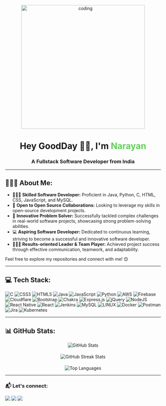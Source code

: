 <div align="center">
  <img width="400" src="https://i.giphy.com/media/v1.Y2lkPTc5MGI3NjExMDNpNGUzZ2J3NGM5MWMzMmI1MnYxd2QycjZybTZ5ZDdpOHlldzE2NSZlcD12MV9pbnRlcm5hbF9naWZfYnlfaWQmY3Q9Zw/RbDKaczqWovIugyJmW/giphy.gif" alt="coding">
</div>

<h1 align="center">Hey GoodDay 👋🏻, I'm <b style="color:#61cf5a;">Narayan</b></h1>
<h3 align="center">A Fullstack Software Developer from India</h3>

---

## 🙋🏻‍♂️ About Me:
- 👨🏻‍💻 **Skilled Software Developer:** Proficient in Java, Python, C, HTML, CSS, JavaScript, and MySQL.
- 🌱 **Open to Open Source Collaborations:** Looking to leverage my skills in open-source development projects.
- 🦾 **Innovative Problem Solver:** Successfully tackled complex challenges in real-world software projects, showcasing strong problem-solving abilities.
- 💻 **Aspiring Software Developer:** Dedicated to continuous learning, striving to become a successful and innovative software developer.
- 🧑🏻‍🎓 **Results-oriented Leader & Team Player:** Achieved project success through effective communication, teamwork, and adaptability.

Feel free to explore my repositories and connect with me! 😊

---

## 💻 Tech Stack:
![C](https://img.shields.io/badge/c-%2300599C.svg?style=flat-square&logo=c&logoColor=white)
![CSS3](https://img.shields.io/badge/css3-%231572B6.svg?style=flat-square&logo=css3&logoColor=white)
![HTML5](https://img.shields.io/badge/html5-%23E34F26.svg?style=flat-square&logo=html5&logoColor=white)
![Java](https://img.shields.io/badge/java-%23ED8B00.svg?style=flat-square&logo=java&logoColor=white)
![JavaScript](https://img.shields.io/badge/javascript-%23323330.svg?style=flat-square&logo=javascript&logoColor=%23F7DF1E)
![Python](https://img.shields.io/badge/python-3670A0?style=flat-square&logo=python&logoColor=ffdd54)
![AWS](https://img.shields.io/badge/AWS-%23FF9900.svg?style=flat-square&logo=amazon-aws&logoColor=white)
![Firebase](https://img.shields.io/badge/firebase-%23039BE5.svg?style=flat-square&logo=firebase)
![Cloudflare](https://img.shields.io/badge/Cloudflare-F38020?style=flat-square&logo=Cloudflare&logoColor=white)
![Bootstrap](https://img.shields.io/badge/bootstrap-%23563D7C.svg?style=flat-square&logo=bootstrap&logoColor=white)
![Chakra](https://img.shields.io/badge/chakra-%234ED1C5.svg?style=flat-square&logo=chakraui&logoColor=white)
![Express.js](https://img.shields.io/badge/express.js-%23404d59.svg?style=flat-square&logo=express&logoColor=%2361DAFB)
![jQuery](https://img.shields.io/badge/jquery-%230769AD.svg?style=flat-square&logo=jquery&logoColor=white)
![NodeJS](https://img.shields.io/badge/node.js-6DA55F?style=flat-square&logo=node.js&logoColor=white)
![React Native](https://img.shields.io/badge/react_native-%2320232a.svg?style=flat-square&logo=react&logoColor=%2361DAFB)
![React](https://img.shields.io/badge/react-%2320232a.svg?style=flat-square&logo=react&logoColor=%2361DAFB)
![Jenkins](https://img.shields.io/badge/jenkins-%232C5263.svg?style=flat-square&logo=jenkins&logoColor=white)
![MySQL](https://img.shields.io/badge/mysql-%2300f.svg?style=flat-square&logo=mysql&logoColor=white)
![LINUX](https://img.shields.io/badge/Linux-FCC624?style=flat-square&logo=linux&logoColor=black)
![Docker](https://img.shields.io/badge/docker-%230db7ed.svg?style=flat-square&logo=docker&logoColor=white)
![Postman](https://img.shields.io/badge/Postman-FF6C37?style=flat-square&logo=postman&logoColor=white)
![Jira](https://img.shields.io/badge/jira-%230A0FFF.svg?style=flat-square&logo=jira&logoColor=white)
![Kubernetes](https://img.shields.io/badge/kubernetes-%23326ce5.svg?style=flat-square&logo=kubernetes&logoColor=white)

---

## 📊 GitHub Stats:
<div align="center">
  <img src="https://github-readme-stats.vercel.app/api?username=narayan-sahu&theme=radical&hide_border=false&include_all_commits=true&count_private=true" alt="GitHub Stats" style="margin-bottom: 20px;" /><br/>
  <img src="https://github-readme-streak-stats.herokuapp.com/?user=narayan-sahu&theme=radical&hide_border=false" alt="GitHub Streak Stats" style="margin-bottom: 20px;" /><br/>
  <img src="https://github-readme-stats.vercel.app/api/top-langs/?username=narayan-sahu&theme=radical&hide_border=false&include_all_commits=true&count_private=true&layout=compact" alt="Top Languages" /><br/>
</div>

---

### 📬 Let's connect:
<p align="left">
<a href="https://www.linkedin.com/in/narayansahu/"><img src="https://img.icons8.com/fluent/48/000000/linkedin.png"/></a>
<a href="https://x.com/heynarayan"><img src="https://img.icons8.com/ios-filled/50/twitterx--v1.png"/></a>
<a href="mailto:narayan.nerd@gmail.com"><img src="https://img.icons8.com/color/48/000000/gmail.png"/></a>
</p>
